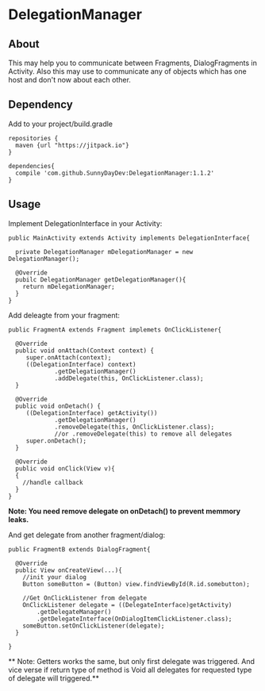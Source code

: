 # DelegationManager
## About
  This may help you to communicate between Fragments, DialogFragments in Activity.
  Also this may use to communicate any of objects which has one host and don't now about each other.

## Dependency
  Add to your project/build.gradle
  ```
  repositories {
    maven {url "https://jitpack.io"}
  }
  
  dependencies{
    compile 'com.github.SunnyDayDev:DelegationManager:1.1.2'
  }
  ```

## Usage
  Implement DelegationInterface in your Activity:
  ```
  public MainActivity extends Activity implements DelegationInterface{
  
    private DelegationManager mDelegationManager = new DelegationManager();
    
    @Override
    pubilc DelegationManager getDelegationManager(){
      return mDelegationManager;
    }
  }
  ```
  
  Add deleagte from your fragment:
  ```
  public FragmentA extends Fragment implemets OnClickListener{
    
    @Override
    public void onAttach(Context context) {
       super.onAttach(context);
       ((DelegationInterface) context)
               .getDelegationManager()
               .addDelegate(this, OnClickListener.class);
    }

    @Override
    public void onDetach() {
       ((DelegationInterface) getActivity())
               .getDelegationManager()
               .removeDelegate(this, OnClickListener.class);
               //or .removeDelegate(this) to remove all delegates
       super.onDetach();
    }
    
    @Override
    public void onClick(View v){
    {
      //handle callback
    }
  }
  ```
  **Note: You need remove delegate on onDetach() to prevent memmory leaks.**
  
  And get delegate from another fragment/dialog:
  ```
  public FragmentB extends DialogFragment{
  
    @Override
    public View onCreateView(...){
      //init your dialog
      Button someButton = (Button) view.findViewById(R.id.somebutton);
      
      //Get OnClickListener from delegate
      OnClickListener delegate = ((DelegateInterface)getActivity)
          .getDelegateManager()
          .getDelegateInterface(OnDialogItemClickListener.class);
      someButton.setOnClickListener(delegate);
    }
    
  }
  ```
  
** Note: Getters works the same, but only first delegate was triggered. And vice verse if return type of method is Void all delegates for requested type of delegate will triggered.**
  
